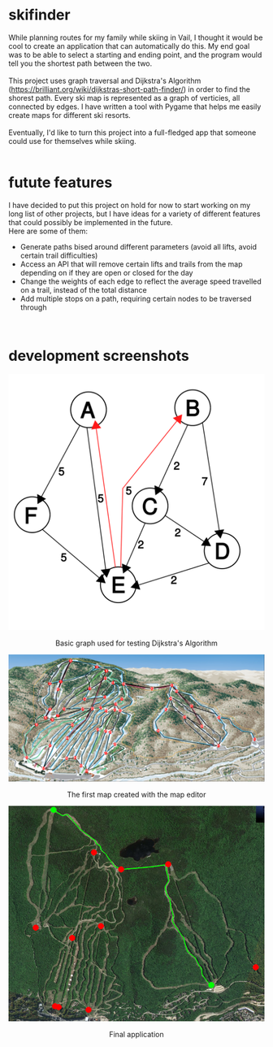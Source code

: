 # skifinder
  While planning routes for my family while skiing in Vail, I thought it would be cool to create an application that can automatically do this. My end goal was to be able to select a starting and ending point, and the program would tell you the shortest path between the two. <br><br>
  This project uses graph traversal and Dijkstra's Algorithm (https://brilliant.org/wiki/dijkstras-short-path-finder/) in order to find the shorest path. Every ski map is represented as a graph of verticies, all connected by edges. I have written a tool with Pygame that helps me easily create maps for different ski resorts. 
  <br><br>
  Eventually, I'd like to turn this project into a full-fledged app that someone could use for themselves while skiing.
<br><br>
# futute features
  I have decided to put this project on hold for now to start working on my long list of other projects, but I have ideas for a variety of different features that could possibly be implemented in the future. <br>Here are some of them:
  - Generate paths bised around different parameters (avoid all lifts, avoid certain trail difficulties)
  - Access an API that will remove certain lifts and trails from the map depending on if they are open or closed for the day
  - Change the weights of each edge to reflect the average speed travelled on a trail, instead of the total distance
  - Add multiple stops on a path, requiring certain nodes to be traversed through
<br>

# development screenshots
<img src="Testing Resources/samplemap_graph.png">
<p style="text-align:center">Basic graph used for testing Dijkstra's Algorithm</p>

<img src="Testing Resources/plotTestMap.png">
<p style="text-align:center">The first map created with the map editor</p>

<img src="Testing Resources/finalApp.png">
<p style="text-align:center">Final application</p>
